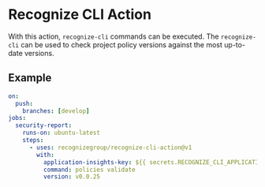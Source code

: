 # Recognize CLI Action

With this action, `recognize-cli` commands can be executed. The `recognize-cli` can be used to check project policy versions
against the most up-to-date versions.

## Example
```yaml
on:
  push:
    branches: [develop]
jobs:
  security-report:
    runs-on: ubuntu-latest
    steps:
      - uses: recognizegroup/recognize-cli-action@v1
        with:
          application-insights-key: ${{ secrets.RECOGNIZE_CLI_APPLICATION_INSIGHTS_KEY }}  # (required) Key for communication with the application insights instance
          command: policies validate                                                       # (optional) Specify custom command to execute
          version: v0.0.25                                                                 # (optional) Install a specific version of the CLI
```
